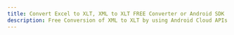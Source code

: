 ---title: Convert Excel to XLT, XML to XLT FREE Converter or Android SDKdescription: Free Conversion of XML to XLT by using Android Cloud APIs & SDKs. Also Create, Edit & Render Microsoft Excel, CSV and SpreadsheetML worksheets or spreadsheet in the Cloud.---